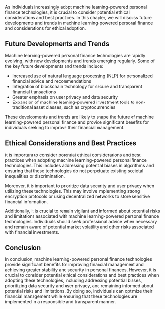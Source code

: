 
As individuals increasingly adopt machine learning-powered personal finance technologies, it is crucial to consider potential ethical considerations and best practices. In this chapter, we will discuss future developments and trends in machine learning-powered personal finance and considerations for ethical adoption.

Future Developments and Trends
------------------------------

Machine learning-powered personal finance technologies are rapidly evolving, with new developments and trends emerging regularly. Some of the key future developments and trends include:

* Increased use of natural language processing (NLP) for personalized financial advice and recommendations
* Integration of blockchain technology for secure and transparent financial transactions
* Greater emphasis on user privacy and data security
* Expansion of machine learning-powered investment tools to non-traditional asset classes, such as cryptocurrencies

These developments and trends are likely to shape the future of machine learning-powered personal finance and provide significant benefits for individuals seeking to improve their financial management.

Ethical Considerations and Best Practices
-----------------------------------------

It is important to consider potential ethical considerations and best practices when adopting machine learning-powered personal finance technologies. This includes addressing potential biases in algorithms and ensuring that these technologies do not perpetuate existing societal inequalities or discrimination.

Moreover, it is important to prioritize data security and user privacy when utilizing these technologies. This may involve implementing strong encryption protocols or using decentralized networks to store sensitive financial information.

Additionally, it is crucial to remain vigilant and informed about potential risks and limitations associated with machine learning-powered personal finance technologies. Individuals should seek professional advice when necessary and remain aware of potential market volatility and other risks associated with financial investments.

Conclusion
----------

In conclusion, machine learning-powered personal finance technologies provide significant benefits for improving financial management and achieving greater stability and security in personal finances. However, it is crucial to consider potential ethical considerations and best practices when adopting these technologies, including addressing potential biases, prioritizing data security and user privacy, and remaining informed about potential risks and limitations. By doing so, individuals can optimize their financial management while ensuring that these technologies are implemented in a responsible and transparent manner.
